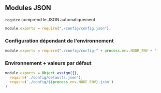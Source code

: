 ## Modules JSON

`require` comprend le JSON automatiquement

```js
module.exports = require("./config/config.json");
```

### Configuration dépendant de l'environnement

```js
module.exports = require("./config/config-" + process.env.NODE_ENV + ".json");
```

### Environnement + valeurs par défaut

```js
module.exports = Object.assign({},
  require('./config/defaults.json'),
  require(`./config/${process.env.NODE_ENV}.json`)
)
```
